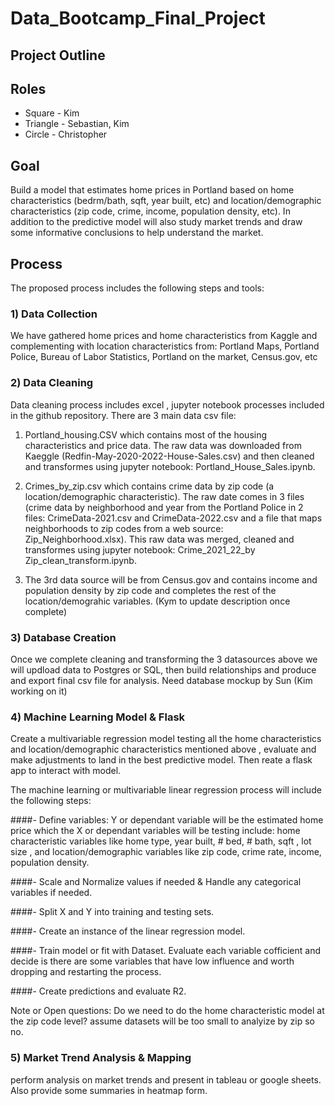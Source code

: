 # Data_Bootcamp_Final_Project

## Project Outline
## Roles 
* Square - Kim
* Triangle - Sebastian, Kim
* Circle - Christopher


## Goal
Build a model that estimates home prices in Portland based on home characteristics (bedrm/bath, sqft, year built, etc) and location/demographic characteristics (zip code, crime, income, population density, etc). In addition to the predictive model will also study market trends and draw some informative conclusions to help understand the market. 

## Process
The proposed process includes the following steps and tools:

### 1) Data Collection
We have gathered home prices and home characteristics from Kaggle and complementing with location characteristics from: Portland Maps, Portland Police, Bureau of Labor Statistics, Portland on the market, Census.gov, etc

### 2) Data Cleaning
Data cleaning process includes excel , jupyter notebook processes included in the github repository. There are 3 main data csv file:

1) Portland_housing.CSV which contains most of the housing characteristics and price data. The raw  data was downloaded from Kaeggle (Redfin-May-2020-2022-House-Sales.csv) and then cleaned and transformes using jupyter notebook: Portland_House_Sales.ipynb. 

2) Crimes_by_zip.csv which contains crime data by zip code (a location/demographic characteristic). The raw date comes in 3 files (crime data by neighborhood and year from the Portland Police in 2 files: CrimeData-2021.csv and CrimeData-2022.csv and a file that maps neighborhoods to zip codes from a web source: Zip_Neighborhood.xlsx). This raw data was merged,  cleaned and transformes using jupyter notebook: Crime_2021_22_by Zip_clean_transform.ipynb. 

3) The 3rd data source will be from Census.gov and contains income and population density by zip code and completes the rest of the location/demograhic variables. (Kym to update description once complete)

### 3) Database Creation  
Once we complete cleaning and transforming the 3 datasources above we will updload data to Postgres or SQL, then build relationships and produce and export final csv file for analysis. Need database mockup by Sun (Kim working on it)

### 4) Machine Learning Model & Flask
Create a multivariable regression model testing all the home characteristics and location/demographic characteristics mentioned above , evaluate and make adjustments to land in the best predictive model. Then reate a flask app to interact with model. 

The machine learning or multivariable linear regression process will include the following steps:

####- Define variables:
Y or dependant variable will be the estimated home price which the X or dependant variables will be testing include: home characteristic variables like home type, year built, # bed, # bath, sqft , lot size , and location/demographic variables like zip code, crime rate, income, population density.

####- Scale and Normalize values if needed & Handle any categorical variables if needed.

####- Split X and Y into training and testing sets.

####- Create an instance of the linear regression model.

####- Train model or fit with Dataset. Evaluate each variable cofficient and decide is there are some variables that have low influence and worth dropping and restarting the process. 

####- Create predictions and evaluate R2.

Note or Open questions: Do we need to do the home characteristic model at the zip code level? assume datasets will be too small to analyize by zip so no.

### 5) Market Trend Analysis & Mapping
perform analysis on market trends and present in tableau or google sheets. Also provide some summaries in heatmap form. 
